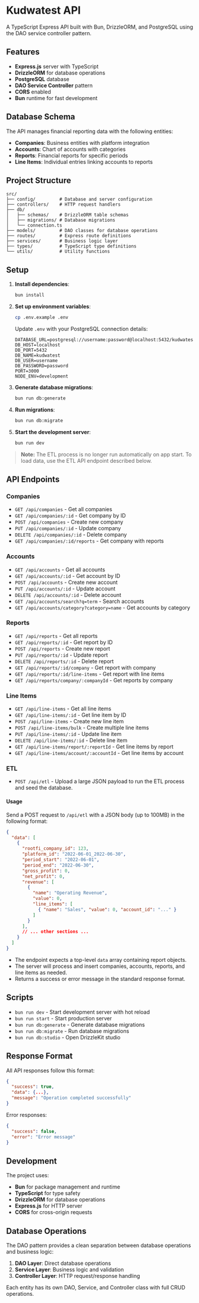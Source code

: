 # Kudwatest API

A TypeScript Express API built with Bun, DrizzleORM, and PostgreSQL using the DAO service controller pattern.

## Features

- **Express.js** server with TypeScript
- **DrizzleORM** for database operations
- **PostgreSQL** database
- **DAO Service Controller** pattern
- **CORS** enabled
- **Bun** runtime for fast development

## Database Schema

The API manages financial reporting data with the following entities:

- **Companies**: Business entities with platform integration
- **Accounts**: Chart of accounts with categories
- **Reports**: Financial reports for specific periods
- **Line Items**: Individual entries linking accounts to reports

## Project Structure

```
src/
├── config/         # Database and server configuration
├── controllers/    # HTTP request handlers
├── db/
│   ├── schemas/    # DrizzleORM table schemas
│   ├── migrations/ # Database migrations
│   └── connection.ts
├── models/         # DAO classes for database operations
├── routes/         # Express route definitions
├── services/       # Business logic layer
├── types/          # TypeScript type definitions
└── utils/          # Utility functions
```

## Setup

1. **Install dependencies**:
   ```bash
   bun install
   ```

2. **Set up environment variables**:
   ```bash
   cp .env.example .env
   ```
   
   Update `.env` with your PostgreSQL connection details:
   ```
   DATABASE_URL=postgresql://username:password@localhost:5432/kudwatest
   DB_HOST=localhost
   DB_PORT=5432
   DB_NAME=kudwatest
   DB_USER=username
   DB_PASSWORD=password
   PORT=3000
   NODE_ENV=development
   ```

3. **Generate database migrations**:
   ```bash
   bun run db:generate
   ```

4. **Run migrations**:
   ```bash
   bun run db:migrate
   ```

5. **Start the development server**:
   ```bash
   bun run dev
   ```

> **Note:** The ETL process is no longer run automatically on app start. To load data, use the ETL API endpoint described below.

## API Endpoints

### Companies
- `GET /api/companies` - Get all companies
- `GET /api/companies/:id` - Get company by ID
- `POST /api/companies` - Create new company
- `PUT /api/companies/:id` - Update company
- `DELETE /api/companies/:id` - Delete company
- `GET /api/companies/:id/reports` - Get company with reports

### Accounts
- `GET /api/accounts` - Get all accounts
- `GET /api/accounts/:id` - Get account by ID
- `POST /api/accounts` - Create new account
- `PUT /api/accounts/:id` - Update account
- `DELETE /api/accounts/:id` - Delete account
- `GET /api/accounts/search?q=term` - Search accounts
- `GET /api/accounts/category?category=name` - Get accounts by category

### Reports
- `GET /api/reports` - Get all reports
- `GET /api/reports/:id` - Get report by ID
- `POST /api/reports` - Create new report
- `PUT /api/reports/:id` - Update report
- `DELETE /api/reports/:id` - Delete report
- `GET /api/reports/:id/company` - Get report with company
- `GET /api/reports/:id/line-items` - Get report with line items
- `GET /api/reports/company/:companyId` - Get reports by company

### Line Items
- `GET /api/line-items` - Get all line items
- `GET /api/line-items/:id` - Get line item by ID
- `POST /api/line-items` - Create new line item
- `POST /api/line-items/bulk` - Create multiple line items
- `PUT /api/line-items/:id` - Update line item
- `DELETE /api/line-items/:id` - Delete line item
- `GET /api/line-items/report/:reportId` - Get line items by report
- `GET /api/line-items/account/:accountId` - Get line items by account

### ETL
- `POST /api/etl` - Upload a large JSON payload to run the ETL process and seed the database.

#### Usage
Send a POST request to `/api/etl` with a JSON body (up to 100MB) in the following format:

```json
{
  "data": [
    {
      "rootfi_company_id": 123,
      "platform_id": "2022-06-01_2022-06-30",
      "period_start": "2022-06-01",
      "period_end": "2022-06-30",
      "gross_profit": 0,
      "net_profit": 0,
      "revenue": [
        {
          "name": "Operating Revenue",
          "value": 0,
          "line_items": [
            { "name": "Sales", "value": 0, "account_id": "..." }
          ]
        }
      ],
      // ... other sections ...
    }
  ]
}
```

- The endpoint expects a top-level `data` array containing report objects.
- The server will process and insert companies, accounts, reports, and line items as needed.
- Returns a success or error message in the standard response format.

## Scripts

- `bun run dev` - Start development server with hot reload
- `bun run start` - Start production server
- `bun run db:generate` - Generate database migrations
- `bun run db:migrate` - Run database migrations
- `bun run db:studio` - Open DrizzleKit studio

## Response Format

All API responses follow this format:

```json
{
  "success": true,
  "data": {...},
  "message": "Operation completed successfully"
}
```

Error responses:
```json
{
  "success": false,
  "error": "Error message"
}
```

## Development

The project uses:
- **Bun** for package management and runtime
- **TypeScript** for type safety
- **DrizzleORM** for database operations
- **Express.js** for HTTP server
- **CORS** for cross-origin requests

## Database Operations

The DAO pattern provides a clean separation between database operations and business logic:

1. **DAO Layer**: Direct database operations
2. **Service Layer**: Business logic and validation
3. **Controller Layer**: HTTP request/response handling

Each entity has its own DAO, Service, and Controller class with full CRUD operations.
